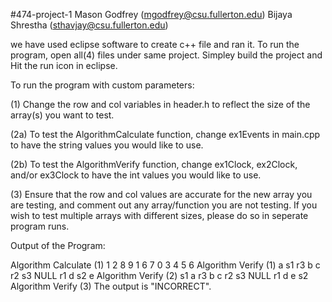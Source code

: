 #474-project-1
Mason Godfrey (mgodfrey@csu.fullerton.edu)
Bijaya Shrestha (sthavjay@csu.fullerton.edu)

we have used eclipse software to create c++ file and ran it. 
To run the program, open all(4) files under same project.
Simpley build the project and 
Hit the run icon in eclipse. 

To run the program with custom parameters:

(1) Change the row and col variables in header.h to reflect the size of the array(s) you want to test.

(2a) To test the AlgorithmCalculate function, change ex1Events in main.cpp to have the string values you would like to use.

(2b) To test the AlgorithmVerify function, change ex1Clock, ex2Clock, and/or ex3Clock to have the int values you would like to use.

(3) Ensure that the row and col values are accurate for the new array you are testing, and comment out any array/function you are not testing. If you wish to test multiple arrays with different sizes, please do so in seperate program runs.

Output of the Program:

Algorithm Calculate (1)
    1    2    8    9
    1    6    7    0
    3    4    5    6
Algorithm Verify (1)
    a   s1   r3    b
    c   r2   s3 NULL
   r1    d   s2    e
Algorithm Verify (2)
   s1    a   r3    b
    c   r2   s3 NULL
   r1    d    e   s2
Algorithm Verify (3)
The output is "INCORRECT".
